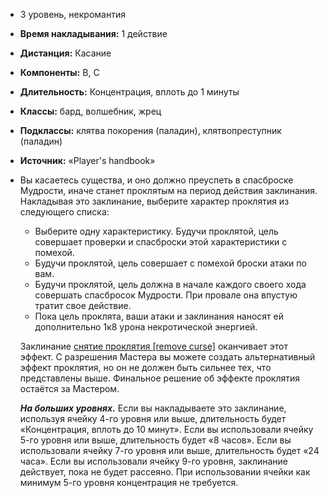 
- 3 уровень, некромантия
- **Время накладывания:** 1 действие
- **Дистанция:** Касание
- **Компоненты:** В, С
- **Длительность:** Концентрация, вплоть до 1 минуты
- **Классы:** бард, волшебник, жрец
- **Подклассы:** клятва покорения (паладин), клятвопреступник (паладин)
- **Источник:** «Player's handbook»
- Вы касаетесь существа, и оно должно преуспеть в спасброске Мудрости, иначе станет проклятым на период действия заклинания. Накладывая это заклинание, выберите характер проклятия из следующего списка:
    
    - Выберите одну характеристику. Будучи проклятой, цель совершает проверки и спасброски этой характеристики с помехой.
    - Будучи проклятой, цель совершает с помехой броски атаки по вам.
    - Будучи проклятой, цель должна в начале каждого своего хода совершать спасбросок Мудрости. При провале она впустую тратит свое действие.
    - Пока цель проклята, ваши атаки и заклинания наносят ей дополнительно 1к8 урона некротической энергией.
    
    Заклинание [снятие проклятия [remove curse]](https://dnd.su/spells/326-remove_curse/) оканчивает этот эффект. С разрешения Мастера вы можете создать альтернативный эффект проклятия, но он не должен быть сильнее тех, что представлены выше. Финальное решение об эффекте проклятия остаётся за Мастером.
    
    **_На больших уровнях._** Если вы накладываете это заклинание, используя ячейку 4-го уровня или выше, длительность будет «Концентрация, вплоть до 10 минут». Если вы использовали ячейку 5-го уровня или выше, длительность будет «8 часов». Если вы использовали ячейку 7-го уровня или выше, длительность будет «24 часа». Если вы использовали ячейку 9-го уровня, заклинание действует, пока не будет рассеяно. При использовании ячейки как минимум 5-го уровня концентрация не требуется.